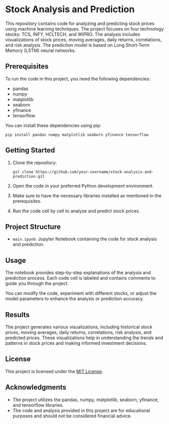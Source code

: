 # Stock Analysis and Prediction

This repository contains code for analyzing and predicting stock prices using machine learning techniques. The project focuses on four technology stocks: TCS, INFY, HCLTECH, and WIPRO. The analysis includes visualizations of stock prices, moving averages, daily returns, correlations, and risk analysis. The prediction model is based on Long Short-Term Memory (LSTM) neural networks.

## Prerequisites

To run the code in this project, you need the following dependencies:

- pandas
- numpy
- matplotlib
- seaborn
- yfinance
- tensorflow

You can install these dependencies using pip:

```
pip install pandas numpy matplotlib seaborn yfinance tensorflow
```

## Getting Started

1. Clone the repository:

   ```
   git clone https://github.com/your-username/stock-analysis-and-prediction.git
   ```

2. Open the code in your preferred Python development environment.

3. Make sure to have the necessary libraries installed as mentioned in the prerequisites.

4. Run the code cell by cell to analyze and predict stock prices.

## Project Structure

- `main.ipynb`: Jupyter Notebook containing the code for stock analysis and prediction.

## Usage

The notebook provides step-by-step explanations of the analysis and prediction process. Each code cell is labeled and contains comments to guide you through the project.

You can modify the code, experiment with different stocks, or adjust the model parameters to enhance the analysis or prediction accuracy.

## Results

The project generates various visualizations, including historical stock prices, moving averages, daily returns, correlations, risk analysis, and predicted prices. These visualizations help in understanding the trends and patterns in stock prices and making informed investment decisions.

## License

This project is licensed under the [MIT License](LICENSE).

## Acknowledgments

- The project utilizes the pandas, numpy, matplotlib, seaborn, yfinance, and tensorflow libraries.
- The code and analysis provided in this project are for educational purposes and should not be considered financial advice.
